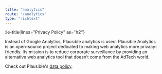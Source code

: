 ```yaml
---
title: "analytics"
route: "/analytics"
type: "richtext"
---
```


:le-title{lines="Privacy Policy" as="h2"}

<section class="max-w-3xl text-xl">
<p>Instead of Google Analytics, Plausible analytics is used. Plausible Analytics is an open-source project dedicated to making web analytics more privacy-friendly. Its mission is to reduce corporate surveillance by providing an alternative web analytics tool that doesn’t come from the AdTech world.</p>
<p>Check out Plausible's <a href="https://plausible.io/data-policy" rel="noopener" target="_blank">data policy</a>.</p>
</section>
